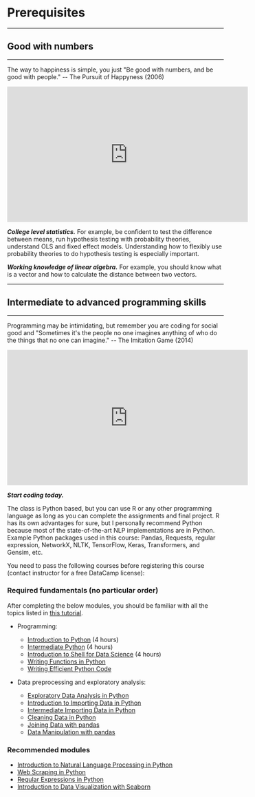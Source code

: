 # Prerequisites

---
## Good with numbers
---

The way to happiness is simple, you just "Be good with numbers, and be good with people." -- The Pursuit of Happyness (2006)

<iframe width="560" height="315" src="https://www.youtube.com/embed/0rJKqe2dJkY" title="YouTube video player" frameborder="0" allow="accelerometer; autoplay; clipboard-write; encrypted-media; gyroscope; picture-in-picture" allowfullscreen></iframe>

**_College level statistics._** For example, be confident to test the difference between means, run hypothesis testing with probability theories, understand OLS and fixed effect models. Understanding how to flexibly use probability theories to do hypothesis testing is especially important.

**_Working knowledge of linear algebra._** For example, you should know what is a vector and how to calculate the distance between two vectors.


---
## Intermediate to advanced programming skills
---

Programming may be intimidating, but remember you are coding for social good and "Sometimes it's the people no one imagines anything of who do the things that no one can imagine." -- The Imitation Game (2014)

<iframe width="560" height="315" src="https://www.youtube.com/embed/nuPZUUED5uk" title="YouTube video player" frameborder="0" allow="accelerometer; autoplay; clipboard-write; encrypted-media; gyroscope; picture-in-picture" allowfullscreen></iframe>

**_Start coding today._**

The class is Python based, but you can use R or any other programming language as long as you can complete the assignments and final project. R has its own advantages for sure, but I personally recommend Python because most of the state-of-the-art NLP implementations are in Python. Example Python packages used in this course: Pandas, Requests, regular expression, NetworkX, NLTK, TensorFlow, Keras, Transformers, and Gensim, etc.

You need to pass the following courses before registering this course (contact instructor for a free DataCamp license):

### Required fundamentals (no particular order)

After completing the below modules, you should be familiar with all the topics listed in [this tutorial](https://www.learnpython.org/).

- Programming:
	- [Introduction to Python](https://www.datacamp.com/courses/intro-to-python-for-data-science) (4 hours)
	- [Intermediate Python](https://app.datacamp.com/learn/courses/intermediate-python) (4 hours)
	- [Introduction to Shell for Data Science](https://www.datacamp.com/courses/introduction-to-shell-for-data-science) (4 hours)
	- [Writing Functions in Python](https://app.datacamp.com/learn/courses/writing-functions-in-python)
	- [Writing Efficient Python Code](https://app.datacamp.com/learn/courses/writing-efficient-python-code)

- Data preprocessing and exploratory analysis:
	- [Exploratory Data Analysis in Python](https://www.datacamp.com/courses/exploratory-data-analysis-in-python)
	- [Introduction to Importing Data in Python](https://app.datacamp.com/learn/courses/introduction-to-importing-data-in-python)
	- [Intermediate Importing Data in Python](https://app.datacamp.com/learn/courses/intermediate-importing-data-in-python)
	- [Cleaning Data in Python](https://app.datacamp.com/learn/courses/cleaning-data-in-python)
	- [Joining Data with pandas](https://app.datacamp.com/learn/courses/joining-data-with-pandas)
	- [Data Manipulation with pandas](https://app.datacamp.com/learn/courses/data-manipulation-with-pandas)

### Recommended modules

- [Introduction to Natural Language Processing in Python](https://www.datacamp.com/courses/introduction-to-natural-language-processing-in-python)
- [Web Scraping in Python](https://www.datacamp.com/courses/web-scraping-with-python)
- [Regular Expressions in Python](https://www.datacamp.com/courses/regular-expressions-in-python)
- [Introduction to Data Visualization with Seaborn](https://www.datacamp.com/courses/introduction-to-data-visualization-with-seaborn)